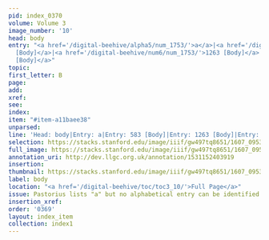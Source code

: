 ```yaml
---
pid: index_0370
volume: Volume 3
image_number: '10'
head: body
entry: "<a href='/digital-beehive/alpha5/num_1753/'>a</a>|<a href='/digital-beehive/num3/num_0750/'>583
  [Body]</a>|<a href='/digital-beehive/num6/num_1753/'>1263 [Body]</a>|<a href='/digital-beehive/num9/num_3044/'>2107
  [Body]</a>"
topic:
first_letter: B
page:
add:
xref:
see:
index:
item: "#item-a11baee38"
unparsed:
line: 'Head: body|Entry: a|Entry: 583 [Body]|Entry: 1263 [Body]|Entry: 2107 [Body]|#item-a11baee38'
selection: https://stacks.stanford.edu/image/iiif/gw497tq8651/1607_0953/1808,363,668,117/full/0/default.jpg
full_image: https://stacks.stanford.edu/image/iiif/gw497tq8651/1607_0953/full/full/0/default.jpg
annotation_uri: http://dev.llgc.org.uk/annotation/1531152403919
insertion:
thumbnail: https://stacks.stanford.edu/image/iiif/gw497tq8651/1607_0953/1808,363,668,117/150,/0/default.jpg
label: body
location: "<a href='/digital-beehive/toc/toc3_10/'>Full Page</a>"
issue: Pastorius lists "a" but no alphabetical entry can be identified.
insertion_xref:
order: '0369'
layout: index_item
collection: index1
---
```

